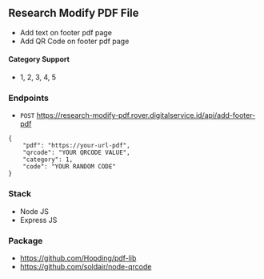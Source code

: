 ## Research Modify PDF File

- Add text on footer pdf page
- Add QR Code on footer pdf page

#### Category Support
- 1, 2, 3, 4, 5

### Endpoints
- `POST` https://research-modify-pdf.rover.digitalservice.id/api/add-footer-pdf
````
{
    "pdf": "https://your-url-pdf",
    "qrcode": "YOUR QRCODE VALUE",
    "category": 1,
    "code": "YOUR RANDOM CODE"
}
````
### Stack
- Node JS
- Express JS

### Package
- https://github.com/Hopding/pdf-lib
- https://github.com/soldair/node-qrcode
